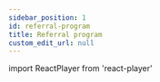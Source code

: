 ```yaml
---
sidebar_position: 1
id: referral-program
title: Referral program
custom_edit_url: null
---
```

import ReactPlayer from 'react-player'


